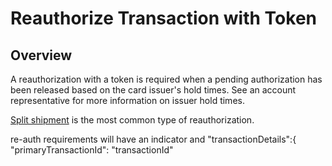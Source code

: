 # Reauthorize Transaction with Token

## Overview

A reauthorization with a token is required when a pending authorization has been released based on the card issuer's hold times. See an account representative for more information on issuer hold times.

[Split shipment](../Guides-Info/Split-Shipment.md) is the most common type of reauthorization.

re-auth requirements will have an indicator and "transactionDetails":{        "primaryTransactionId": "transactionId"
